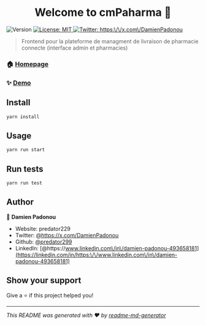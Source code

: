 <h1 align="center">Welcome to cmPaharma 👋</h1>
<p>
  <img alt="Version" src="https://img.shields.io/badge/version-1.2025.07.29.1-blue.svg?cacheSeconds=2592000" />
  <a href="#" target="_blank">
    <img alt="License: MIT" src="https://img.shields.io/badge/License-MIT-yellow.svg" />
  </a>
  <a href="https://twitter.com/https:\/\/x.com\/DamienPadonou" target="_blank">
    <img alt="Twitter: https:\/\/x.com\/DamienPadonou" src="https://img.shields.io/twitter/follow/https:\/\/x.com\/DamienPadonou.svg?style=social" />
  </a>
</p>

> Frontend pour la plateforme de managment de livraison de pharmacie connecte (interface admin et pharmacies)

### 🏠 [Homepage](https:ctmpharma.cybersds.fr)

### ✨ [Demo](https:ctmpharma.cybersds.fr)

## Install

```sh
yarn install
```

## Usage

```sh
yarn run start
```

## Run tests

```sh
yarn run test
```

## Author

👤 **Damien Padonou**

* Website: predator229
* Twitter: [@https:\/\/x.com\/DamienPadonou](https://twitter.com/https:\/\/x.com\/DamienPadonou)
* Github: [@predator299](https://github.com/predator299)
* LinkedIn: [@https:\/\/www.linkedin.com\/in\/damien-padonou-493658181](https://linkedin.com/in/https:\/\/www.linkedin.com\/in\/damien-padonou-493658181)

## Show your support

Give a ⭐️ if this project helped you!

***
_This README was generated with ❤️ by [readme-md-generator](https://github.com/kefranabg/readme-md-generator)_
